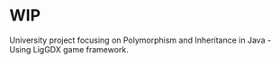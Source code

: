 # WIP

University project focusing on Polymorphism and Inheritance in Java - Using LigGDX game framework.